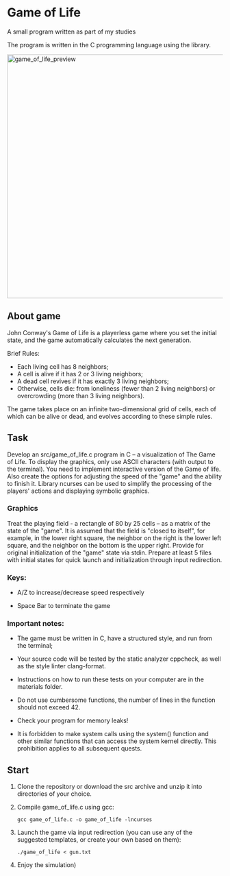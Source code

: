 # Game of Life
A small program written as part of my studies

The program is written in the C programming language using the <ncurses> library.

<img width="799" height="569" alt="game_of_life_preview" src="https://github.com/user-attachments/assets/9cb1ea67-6fed-4875-98e0-c9095e51287d" />

## About game
John Conway's Game of Life is a playerless game where you set the initial state, and the game automatically calculates the next generation.

Brief Rules:
- Each living cell has 8 neighbors;
- A cell is alive if it has 2 or 3 living neighbors;
- A dead cell revives if it has exactly 3 living neighbors;
- Otherwise, cells die: from loneliness (fewer than 2 living neighbors) or overcrowding (more than 3 living neighbors).

The game takes place on an infinite two-dimensional grid of cells, each of which can be alive or dead, and evolves according to these simple rules.

## Task

Develop an src/game_of_life.c program in C – a visualization of The Game of Life. To display the graphics, only use ASCII characters (with output to the terminal). You need to implement interactive version of the Game of life. Also create the options for adjusting the speed of the "game" and the ability to finish it. Library ncurses can be used to simplify the processing of the players' actions and displaying symbolic graphics.

### Graphics

Treat the playing field - a rectangle of 80 by 25 cells – as a matrix of the state of the "game".
It is assumed that the field is "closed to itself", for example, in the lower right square, the neighbor on the right is the lower left square, and the neighbor on the bottom is the upper right.
Provide for original initialization of the "game" state via stdin. Prepare at least 5 files with initial states for quick launch and initialization through input redirection.

### Keys:

- A/Z to increase/decrease speed respectively

- Space Bar to terminate the game

### Important notes:

- The game must be written in C, have a structured style, and run from the terminal;

- Your source code will be tested by the static analyzer cppcheck, as well as the style linter clang-format.

- Instructions on how to run these tests on your computer are in the materials folder.

- Do not use cumbersome functions, the number of lines in the function should not exceed 42.

- Check your program for memory leaks!

- It is forbidden to make system calls using the system() function and other similar functions that can access the system kernel directly. This prohibition applies to all subsequent quests.

## Start

1. Clone the repository or download the src archive and unzip it into directories of your choice.

2. Compile game_of_life.c using gcc:
   ```
   gcc game_of_life.c -o game_of_life -lncurses
   ```

3. Launch the game via input redirection (you can use any of the suggested templates, or create your own based on them):
   ```
   ./game_of_life < gun.txt
   ```

4. Enjoy the simulation)
